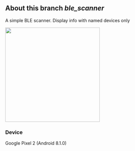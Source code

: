 ## About this branch *ble_scanner*

A simple BLE scanner. Display info with named devices only

<img src="https://github.com/dtczhl/dtc-ble-scanner/blob/ble_scanner/interface.png" width="300">

### Device
Google Pixel 2 (Android 8.1.0)
